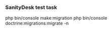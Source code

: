 ### SanityDesk test task

php bin/console make:migration
php bin/console doctrine:migrations:migrate -n